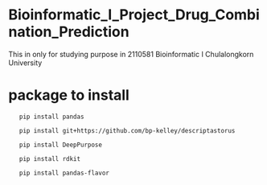 # Bioinformatic_I_Project_Drug_Combination_Prediction
This in only for studying purpose in
2110581 Bioinformatic I Chulalongkorn University
# package to install

```
   pip install pandas
```

```
   pip install git+https://github.com/bp-kelley/descriptastorus 
```

```
   pip install DeepPurpose
```
```
   pip install rdkit
```
```
   pip install pandas-flavor
```
